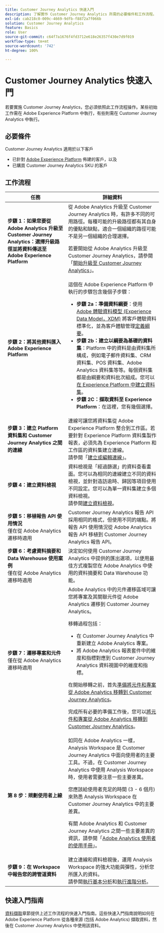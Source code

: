 ```yaml
---
title: Customer Journey Analytics 快速入門
description: 了解實作 Customer Journey Analytics 所需的必要條件和工作流程。
exl-id: cab218c0-009c-4669-9dfb-f8872a7f066b
solution: Customer Journey Analytics
feature: Basics
role: User
source-git-commit: c64f7a1676f4fd3712e618e26357f430e7d9f019
workflow-type: tm+mt
source-wordcount: '742'
ht-degree: 100%

---
```


# Customer Journey Analytics 快速入門

若要實施 Customer Journey Analytics，您必須依照此工作流程操作。某些初始工作需在 Adobe Experience Platform 中執行，有些則需在 Customer Journey Analytics 中執行。

## 必要條件

Customer Journey Analytics 適用於以下客戶

* 已針對 [Adobe Experience Platform](https://www.adobe.com/tw/experience-platform.html) 佈建的客戶，以及
* 已購買 Customer Journey Analytics SKU 的客戶

## 工作流程

| 任務 | 詳細資料 |
| --- | --- |
| **步驟 1：如果您要從 Adobe Analytics 升級至 Customer Journey Analytics：選擇升級路徑並將資料傳送至 Adobe Experience Platform** | 從 Adobe Analytics 升級至 Customer Journey Analytics 時，有許多不同的可用路徑。每種可能的升級路徑都有其自身的優點和缺點，適合一個組織的路徑可能不是另一個組織的合理選擇。 <p>若要開始從 Adobe Analytics 升級至 Customer Journey Analytics，請參閱「[開始升級至 Customer Journey Analytics](/help/getting-started/cja-upgrade/cja-upgrade-getstarted.md)」。<!-- [Utilizing Adobe Analytics report suite data in Customer Journey Analytics](/help/getting-started/aa-vs-cja/aa-data-in-cja.md) --> </p> |
| **步驟 2：將其他資料匯入 Adobe Experience Platform** | 這個在 Adobe Experience Platform 中執行的步驟包含幾個子步驟：<ul><li>**步驟 2a：準備資料綱要**：使用[Adobe 體驗資料模型 (Experience Data Model，XDM)](https://experienceleague.adobe.com/tw/docs/experience-platform/xdm/home.html?lang=zh-Hant) 將客戶體驗資料標準化，並為客戶體驗管理[定義綱要](https://experienceleague.adobe.com/tw/docs/experience-platform/xdm/tutorials/create-schema-ui.html?lang=zh-Hant)。</li><li>**步驟 2b：建立以綱要為基礎的資料集**：Platform 中的資料是由資料集所構成，例如電子郵件資料集、CRM 資料集、POS 資料集、Adobe Analytics 資料集等等。每個資料集都是由綱要和資料批次組成。您可以[在 Experience Platform 中建立資料集](https://experienceleague.adobe.com/tw/docs/platform-learn/getting-started-for-data-architects-and-data-engineers/create-datasets.html?lang=zh-Hant)。</li><li>**步驟 2C：擷取資料至 Experience Platform**：在這裡，您有幾個選擇。</li></ul> |
| **步驟 3：建立 Platform 資料集和 Customer Journey Analytics 之間的連線** | 連線可讓您將資料集從 Adobe Experience Platform 整合到工作區。若要針對 Experience Platform 資料集製作報表，必須先為 Experience Platform 和工作區的資料集建立連線。<br>請參閱「[建立或編輯連線](/help/connections/create-connection.md)」。 |
| **步驟 4：建立資料檢視** | 資料檢視是「經過篩選」的資料查看畫面。您可以為相同的連線建立不同的資料檢視，並針對造訪逾時、歸因等項目使用不同設定。您可以為單一資料集建立多個資料檢視。<br>請參閱[建立資料檢視](/help/data-views/create-dataview.md)。 |
| **步驟 5：移植報告 API 使用情況**</br>&#x200B;僅在從 Adobe Analytics 遷移時適用 | Customer Journey Analytics 報告 API 採用相同的格式，但使用不同的端點。將報告 API 使用情況從 Adobe Analytics 報告 API 移植到 Customer Journey Analytics 報告 API。 |
| **步驟 6：考慮資料摘要和 Data Warehouse 使用案例**</br>&#x200B;僅在從 Adobe Analytics 遷移時適用 | 決定如何使用 Customer Journey Analytics 中提供的匯出選項，以便用最佳方式複製您在 Adobe Analytics 中使用的資料摘要和 Data Warehouse 功能。<!-- link to docs Rob is creating --> |
| **步驟 7：遷移專案和元件**</br>&#x200B;僅在從 Adobe Analytics 遷移時適用 | Adobe Analytics 中的元件遷移區域可讓您將專案及其關聯元件從 Adobe Analytics 遷移到 Customer Journey Analytics。<p>移轉過程包括：</p><ul><li>在 Customer Journey Analytics 中重新建立 Adobe Analytics 專案。</li><li>將 Adobe Analytics 報表套件中的維度和指標對應到 Customer Journey Analytics 資料視圖中的維度和指標。</li></ul><p>在開始移轉之前，首先[準備將元件和專案從 Adobe Analytics 移轉到 Customer Journey Analytics](https://experienceleague.adobe.com/tw/docs/analytics/admin/admin-tools/component-migration/prepare-component-migration.html)。</p><p>完成所有必要的準備工作後，您可以[將元件和專案從 Adobe Analytics 移轉到 Customer Journey Analytics](https://experienceleague.adobe.com/tw/docs/analytics/admin/admin-tools/component-migration/component-migration.html)。</p> |
| **第 8 步：規劃使用者上線** | 如同在 Adobe Analytics 一樣，Analysis Workspace 是 Customer Journey Analytics 中面向使用者的主要工具。不過，在 Customer Journey Analytics 中使用 Analysis Workspace 時，使用者需要注意一些主要差異。<p>您應該給使用者充足的時間 (3 - 6 個月) 來熟悉 Analysis Workspace 在 Customer Journey Analytics 中的主要差異。</p><p>有關 Adobe Analytics 和 Customer Journey Analytics 之間一些主要差異的資訊，請參閱「[Adobe Analytics 使用者的使用手冊](/help/getting-started/aa-to-cja-user.md)」。</p> |
| **步驟 9：在 Workspace 中報告您的跨管道資料** | 建立連線和資料檢視後，運用 Analysis Workspace 的強大功能與彈性，分析您所匯入的資料。<br>請參閱[執行基本分析](/help/analysis-workspace/perform-basic-analysis.md)和[執行進階分析](/help/analysis-workspace/perform-adv-analysis.md)。 |

## 快速入門指南

[資料擷取](../data-ingestion/data-ingestion.md)章節提供上述工作流程的快速入門指南。這些快速入門指南說明如何在 Adobe Experience Platform 從各種來源 (包括 Adobe Analytics) 擷取資料，然後在 Customer Journey Analytics 中使用該資料。
